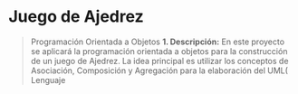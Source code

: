 # Juego de Ajedrez
> Programación Orientada a Objetos
__1. Descripción:__ En este proyecto se aplicará la programación orientada a objetos para la construcción de un juego de Ajedrez. La idea principal es utilizar los conceptos de Asociación, Composición y Agregación para la elaboración del UML( Lenguaje
